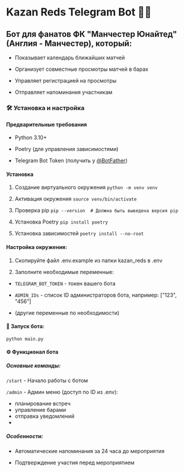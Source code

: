 # Kazan Reds Telegram Bot 🤖🔴

## Бот для фанатов ФК "Манчестер Юнайтед" (Англия - Манчестер), который:

- Показывает календарь ближайших матчей

- Организует совместные просмотры матчей в барах

- Управляет регистрацией на просмотры

- Отправляет напоминания участникам

### 🛠 Установка и настройка

#### Предварительные требования

- Python 3.10+

- Poetry (для управления зависимостями)

- Telegram Bot Token (получить у [@BotFather](https://telegram.me/BotFather))

#### Установка

1. Создание виртуального окружения
`python -m venv venv`

2. Активация окружения
`source venv/bin/activate`

3. Проверка pip
`pip --version  # Должна быть выведена версия pip`

4. Установка Poetry
`pip install poetry`

5. Установка зависимостей
`poetry install --no-root`

#### Настройка окружения:

1. Скопируйте файл .env.example из папки kazan_reds в .env

2. Заполните необходимые переменные:

- `TELEGRAM_BOT_TOKEN` - токен вашего бота

- `ADMIN_IDs` - список ID администраторов бота, например: ["123", "456"]

- (другие переменные по необходимости)

#### 🚀 Запуск бота:

`python main.py`

#### ⚙️ Функционал бота

##### Основные команды:

`/start` - Начало работы с ботом

`/admin` - Админ меню (доступ по ID из .env): 
- планирование встреч
- управление барами
- отправка уведомлений
- 

##### Особенности:

- Автоматические напоминания за 24 часа до мероприятия

- Подтверждение участия перед мероприятием
